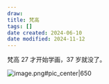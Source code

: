 ```yaml
---
draw:
title: 梵高
tags: []
date created: 2024-06-10
date modified: 2024-11-12
---
```


梵高 27 才开始学画，37 岁就没了。

<!-- more -->

![image.png#pic_center|650](https://imagehosting4picgo.oss-cn-beijing.aliyuncs.com/imagehosting/fix-dir%2Fpicgo%2Fpicgo-clipboard-images%2F2024%2F06%2F10%2F23-36-04-f5298bb11a1417eab819d7f0e3f6c941-20240610233603-b1cf0e.png)
